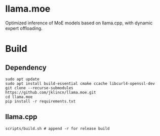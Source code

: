 # llama.moe

Optimized inference of MoE models based on llama.cpp, with dynamic expert offloading.

# Build

## Dependency

```
sudo apt update
sudo apt install build-essential cmake ccache libcurl4-openssl-dev
git clone --recurse-submodules https://github.com/jklincn/llama.moe.git
cd llama.moe
pip install -r requirements.txt
```

## llama.cpp

```
scripts/build.sh # append -r for release build
```
